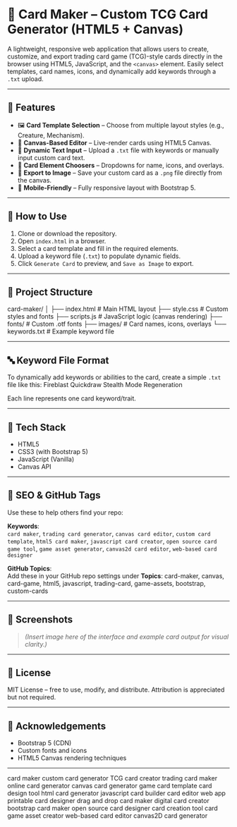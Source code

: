 # 🎴 Card Maker – Custom TCG Card Generator (HTML5 + Canvas)

A lightweight, responsive web application that allows users to create, customize, and export trading card game (TCG)-style cards directly in the browser using HTML5, JavaScript, and the `<canvas>` element. Easily select templates, card names, icons, and dynamically add keywords through a `.txt` upload.

---

## 🔧 Features

- 🖼️ **Card Template Selection** – Choose from multiple layout styles (e.g., Creature, Mechanism).
- 🎨 **Canvas-Based Editor** – Live-render cards using HTML5 Canvas.
- 📝 **Dynamic Text Input** – Upload a `.txt` file with keywords or manually input custom card text.
- 📌 **Card Element Choosers** – Dropdowns for name, icons, and overlays.
- 💾 **Export to Image** – Save your custom card as a `.png` file directly from the canvas.
- 📱 **Mobile-Friendly** – Fully responsive layout with Bootstrap 5.

---

## 🚀 How to Use

1. Clone or download the repository.
2. Open `index.html` in a browser.
3. Select a card template and fill in the required elements.
4. Upload a keyword file (`.txt`) to populate dynamic fields.
5. Click `Generate Card` to preview, and `Save as Image` to export.

---

## 📂 Project Structure



card-maker/
│
├── index.html # Main HTML layout
├── style.css # Custom styles and fonts
├── scripts.js # JavaScript logic (canvas rendering)
├── fonts/ # Custom .otf fonts
├── images/ # Card names, icons, overlays
└── keywords.txt # Example keyword file




---

## 🔤 Keyword File Format

To dynamically add keywords or abilities to the card, create a simple `.txt` file like this:
Fireblast
Quickdraw
Stealth Mode
Regeneration



Each line represents one card keyword/trait.

---

## 🧠 Tech Stack

- HTML5
- CSS3 (with Bootstrap 5)
- JavaScript (Vanilla)
- Canvas API

---

## 🔎 SEO & GitHub Tags

Use these to help others find your repo:

**Keywords**:  
`card maker`, `trading card generator`, `canvas card editor`, `custom card template`, `html5 card maker`, `javascript card creator`, `open source card game tool`, `game asset generator`, `canvas2d card editor`, `web-based card designer`

**GitHub Topics**:  
Add these in your GitHub repo settings under **Topics**:
card-maker, canvas, card-game, html5, javascript, trading-card, game-assets, bootstrap, custom-cards




---

## 📸 Screenshots

> *(Insert image here of the interface and example card output for visual clarity.)*

---

## 📄 License

MIT License – free to use, modify, and distribute. Attribution is appreciated but not required.

---

## 🙌 Acknowledgements

- Bootstrap 5 (CDN)
- Custom fonts and icons
- HTML5 Canvas rendering techniques

---





















card maker
custom card generator
TCG card creator
trading card maker
online card generator
canvas card generator
game card template
card design tool
html card generator
javascript card builder
card editor web app
printable card designer
drag and drop card maker
digital card creator
bootstrap card maker
open source card designer
card creation tool
card game asset creator
web-based card editor
canvas2D card generator
